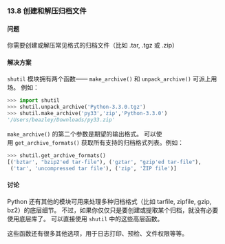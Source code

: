 ### 13.8 创建和解压归档文件

#### 问题

你需要创建或解压常见格式的归档文件（比如 .tar, .tgz 或 .zip）

#### 解决方案

`shutil` 模块拥有两个函数—— `make_archive()` 和 `unpack_archive()` 可派上用场。 例如：

```python
>>> import shutil
>>> shutil.unpack_archive('Python-3.3.0.tgz')
>>> shutil.make_archive('py33','zip','Python-3.3.0')
'/Users/beazley/Downloads/py33.zip'
```

`make_archive()` 的第二个参数是期望的输出格式。 可以使用 `get_archive_formats()` 获取所有支持的归档格式列表。例如：

```python
>>> shutil.get_archive_formats()
[('bztar', "bzip2'ed tar-file"), ('gztar', "gzip'ed tar-file"),
 ('tar', 'uncompressed tar file'), ('zip', 'ZIP file')]
```

#### 讨论

Python 还有其他的模块可用来处理多种归档格式（比如 tarfile, zipfile, gzip, bz2）的底层细节。 不过，如果你仅仅只是要创建或提取某个归档，就没有必要使用底层库了。 可以直接使用 `shutil` 中的这些高层函数。

这些函数还有很多其他选项，用于日志打印、预检、文件权限等等。